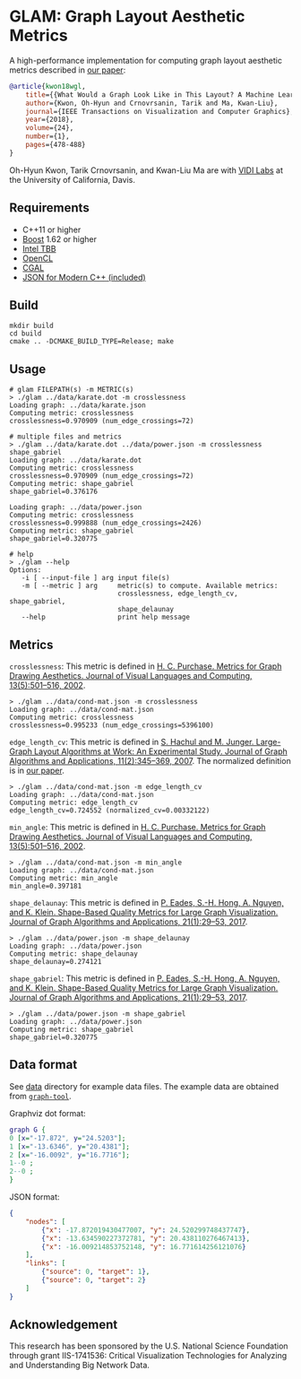 # GLAM: Graph Layout Aesthetic Metrics
A high-performance implementation for computing graph layout aesthetic metrics described in [our paper](https://goo.gl/Y8e9iH):
```bibtex
@article{kwon18wgl,
    title={{What Would a Graph Look Like in This Layout? A Machine Learning Approach to Large Graph Visualization}},
    author={Kwon, Oh-Hyun and Crnovrsanin, Tarik and Ma, Kwan-Liu},
    journal={IEEE Transactions on Visualization and Computer Graphics},
    year={2018},
    volume={24},
    number={1},
    pages={478-488}
}
```
Oh-Hyun Kwon, Tarik Crnovrsanin, and Kwan-Liu Ma are with [VIDI Labs](http://vidi.cs.ucdavis.edu/) at the University of California, Davis.

## Requirements
- C++11 or higher
- [Boost](http://www.boost.org/) 1.62 or higher
- [Intel TBB](https://www.threadingbuildingblocks.org/)
- [OpenCL](https://www.khronos.org/opencl/)
- [CGAL](https://www.cgal.org/)
- [JSON for Modern C++ (included)](https://github.com/nlohmann/json)

## Build
```shell
mkdir build
cd build
cmake .. -DCMAKE_BUILD_TYPE=Release; make
```

## Usage
```shell
# glam FILEPATH(s) -m METRIC(s)
> ./glam ../data/karate.dot -m crosslessness
Loading graph: ../data/karate.json
Computing metric: crosslessness
crosslessness=0.970909 (num_edge_crossings=72)

# multiple files and metrics
> ./glam ../data/karate.dot ../data/power.json -m crosslessness shape_gabriel
Loading graph: ../data/karate.dot
Computing metric: crosslessness
crosslessness=0.970909 (num_edge_crossings=72)
Computing metric: shape_gabriel
shape_gabriel=0.376176

Loading graph: ../data/power.json
Computing metric: crosslessness
crosslessness=0.999888 (num_edge_crossings=2426)
Computing metric: shape_gabriel
shape_gabriel=0.320775

# help
> ./glam --help
Options:
   -i [ --input-file ] arg input file(s)
   -m [ --metric ] arg     metric(s) to compute. Available metrics:
                           crosslessness, edge_length_cv, shape_gabriel,
                           shape_delaunay
   --help                  print help message
```

## Metrics
`crosslessness`: This metric is defined in [H. C. Purchase. Metrics for Graph Drawing Aesthetics. Journal of Visual Languages and Computing, 13(5):501–516, 2002](http://www.sciencedirect.com/science/article/pii/S1045926X02902326).
```shell
> ./glam ../data/cond-mat.json -m crosslessness
Loading graph: ../data/cond-mat.json
Computing metric: crosslessness
crosslessness=0.995233 (num_edge_crossings=5396100)
```

`edge_length_cv`: This metric is defined in [S. Hachul and M. Junger. Large-Graph Layout Algorithms at Work: An Experimental Study. Journal of Graph Algorithms and Applications, 11(2):345–369, 2007](http://jgaa.info/getPaper?id=150). The normalized definition is in [our paper](https://goo.gl/Y8e9iH).
```shell
> ./glam ../data/cond-mat.json -m edge_length_cv
Loading graph: ../data/cond-mat.json
Computing metric: edge_length_cv
edge_length_cv=0.724552 (normalized_cv=0.00332122)
```

`min_angle`: This metric is defined in [H. C. Purchase. Metrics for Graph Drawing Aesthetics. Journal of Visual Languages and Computing, 13(5):501–516, 2002](http://www.sciencedirect.com/science/article/pii/S1045926X02902326).
```shell
> ./glam ../data/cond-mat.json -m min_angle
Loading graph: ../data/cond-mat.json
Computing metric: min_angle
min_angle=0.397181
```

`shape_delaunay`: This metric is defined in [P. Eades, S.-H. Hong, A. Nguyen, and K. Klein. Shape-Based Quality Metrics for Large Graph Visualization. Journal of Graph Algorithms and Applications, 21(1):29–53, 2017](http://jgaa.info/getPaper?id=405).
```shell
> ./glam ../data/power.json -m shape_delaunay
Loading graph: ../data/power.json
Computing metric: shape_delaunay
shape_delaunay=0.274121
```

`shape_gabriel`: This metric is defined in [P. Eades, S.-H. Hong, A. Nguyen, and K. Klein. Shape-Based Quality Metrics for Large Graph Visualization. Journal of Graph Algorithms and Applications, 21(1):29–53, 2017](http://jgaa.info/getPaper?id=405).
```shell
> ./glam ../data/power.json -m shape_gabriel
Loading graph: ../data/power.json
Computing metric: shape_gabriel
shape_gabriel=0.320775
```

## Data format
See [data](data) directory for example data files. The example data are obtained from [`graph-tool`](https://graph-tool.skewed.de/).

Graphviz dot format:
```dot
graph G {
0 [x="-17.872", y="24.5203"];
1 [x="-13.6346", y="20.4381"];
2 [x="-16.0092", y="16.7716"];
1--0 ;
2--0 ;
}
```

JSON format:
```json
{
    "nodes": [
        {"x": -17.872019430477007, "y": 24.520299748437747},
        {"x": -13.634590227372781, "y": 20.438110276467413},
        {"x": -16.009214853752148, "y": 16.771614256121076}
    ],
    "links": [
        {"source": 0, "target": 1},
        {"source": 0, "target": 2}
    ]
}
```

## Acknowledgement
This research has been sponsored by the U.S. National Science Foundation through grant IIS-1741536: Critical Visualization Technologies for Analyzing and Understanding Big Network Data.
